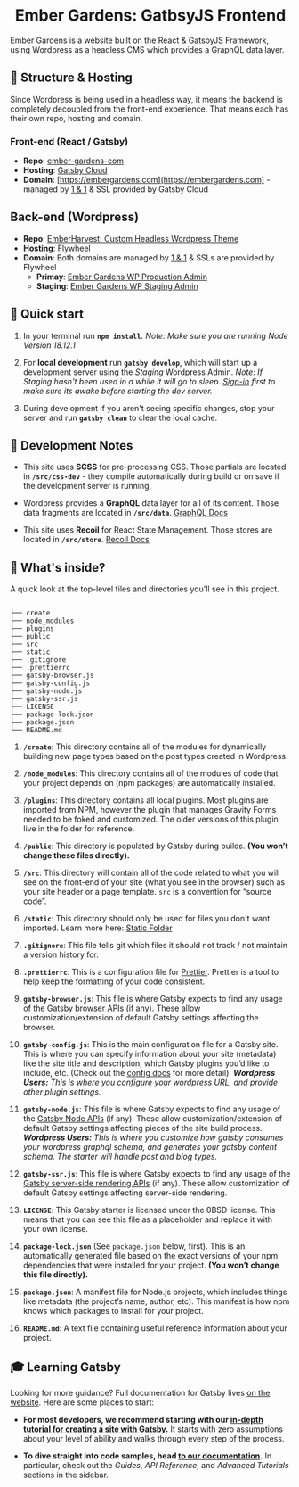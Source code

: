 <h1 align="center">
  Ember Gardens: GatbsyJS Frontend
</h1>

Ember Gardens is a website built on the React & GatsbyJS Framework, using Wordpress as a headless CMS which provides a GraphQL data layer.

## 🧱 Structure & Hosting

Since Wordpress is being used in a headless way, it means the backend is completely decoupled from the front-end experience.
That means each has their own repo, hosting and domain.

### Front-end (React / Gatsby)
- **Repo**: [ember-gardens-com](https://github.com/embergardens/ember-gardens-com)
- **Hosting**: [Gatsby Cloud](https://www.gatsbyjs.com/dashboard/organization/3346176b-e663-4361-bb7a-cb6a2aa9bd64/sites)
- **Domain**: [https://embergardens.com](https://embergardens.com) - managed by [1 & 1](https://www.ionos.com/) & SSL provided by Gatsby Cloud

## Back-end (Wordpress)
- **Repo**: [EmberHarvest: Custom Headless Wordpress Theme](https://github.com/embergardens/emberharvest)
- **Hosting**: [Flywheel](https://app.getflywheel.com/sites#)
- **Domain**: Both domains are managed by [1 & 1](https://www.ionos.com/) & SSLs are provided by Flywheel
  - **Primay**: [Ember Gardens WP Production Admin](https://admin.embergardens.com/wp-admin/)
  - **Staging**: [Ember Gardens WP Staging Admin](https://admin-embergardens.flywheelstaging.com/wp-admin/)

## 🚀 Quick start

1. In your terminal run **`npm install`**. _Note: Make sure you are running Node Version 18.12.1_

2. For **local development** run **`gatsby develop`**, which will start up a development server using the _Staging_ Wordpress Admin.
   _Note: If Staging hasn't been used in a while it will go to sleep. [Sign-in](https://admin-embergardens.flywheelstaging.com/wp-admin/) first to make sure its awake before starting the dev server._

3. During development if you aren't seeing specific changes, stop your server and run **`gatsby clean`** to clear the local cache.

## 🔧 Development Notes

- This site uses **SCSS** for pre-processing CSS. Those partials are located in **`/src/css-dev`** - they compile automatically during build or on save if the development server is running.

- Wordpress provides a **GraphQL** data layer for all of its content. Those data fragments are located in **`/src/data`**. [GraphQL Docs](https://graphql.org/)

- This site uses **Recoil** for React State Management. Those stores are located in **`/src/store`**. [Recoil Docs](https://recoiljs.org/)

## 🧐 What's inside?

A quick look at the top-level files and directories you'll see in this project.

    .
    ├── create
    ├── node_modules
    ├── plugins
    ├── public
    ├── src
    ├── static
    ├── .gitignore
    ├── .prettierrc
    ├── gatsby-browser.js
    ├── gatsby-config.js
    ├── gatsby-node.js
    ├── gatsby-ssr.js
    ├── LICENSE
    ├── package-lock.json
    ├── package.json
    └── README.md

1.  **`/create`**: This directory contains all of the modules for dynamically building new page types based on the post types created in Wordpress.

2.  **`/node_modules`**: This directory contains all of the modules of code that your project depends on (npm packages) are automatically installed.

3.  **`/plugins`**: This directory contains all local plugins. Most plugins are imported from NPM, however the plugin that manages Gravity Forms needed to be foked and customized. The older versions of this plugin live in the folder for reference.

4.  **`/public`**: This directory is populated by Gatsby during builds. **(You won’t change these files directly).**

5.  **`/src`**: This directory will contain all of the code related to what you will see on the front-end of your site (what you see in the browser) such as your site header or a page template. `src` is a convention for “source code”.

6.  **`/static`**: This directory should only be used for files you don't want imported. Learn more here: [Static Folder](https://www.gatsbyjs.com/docs/how-to/images-and-media/static-folder/)

7.  **`.gitignore`**: This file tells git which files it should not track / not maintain a version history for.

8.  **`.prettierrc`**: This is a configuration file for [Prettier](https://prettier.io/). Prettier is a tool to help keep the formatting of your code consistent.

9.  **`gatsby-browser.js`**: This file is where Gatsby expects to find any usage of the [Gatsby browser APIs](https://www.gatsbyjs.com/docs/browser-apis/) (if any). These allow customization/extension of default Gatsby settings affecting the browser.

10.  **`gatsby-config.js`**: This is the main configuration file for a Gatsby site. This is where you can specify information about your site (metadata) like the site title and description, which Gatsby plugins you’d like to include, etc. (Check out the [config docs](https://www.gatsbyjs.com/docs/gatsby-config/) for more detail). ***Wordpress Users:** This is where you configure your wordpress URL, and provide other plugin settings.*

11. **`gatsby-node.js`**: This file is where Gatsby expects to find any usage of the [Gatsby Node APIs](https://www.gatsbyjs.com/docs/node-apis/) (if any). These allow customization/extension of default Gatsby settings affecting pieces of the site build process. ***Wordpress Users:** This is where you customize how gatsby consumes your wordpress graphql schema, and generates your gatsby content schema. The starter will handle post and blog types.*

12. **`gatsby-ssr.js`**: This file is where Gatsby expects to find any usage of the [Gatsby server-side rendering APIs](https://www.gatsbyjs.com/docs/ssr-apis/) (if any). These allow customization of default Gatsby settings affecting server-side rendering.

13. **`LICENSE`**: This Gatsby starter is licensed under the 0BSD license. This means that you can see this file as a placeholder and replace it with your own license.

14. **`package-lock.json`** (See `package.json` below, first). This is an automatically generated file based on the exact versions of your npm dependencies that were installed for your project. **(You won’t change this file directly).**

15. **`package.json`**: A manifest file for Node.js projects, which includes things like metadata (the project’s name, author, etc). This manifest is how npm knows which packages to install for your project.

16. **`README.md`**: A text file containing useful reference information about your project.


## 🎓 Learning Gatsby

Looking for more guidance? Full documentation for Gatsby lives [on the website](https://www.gatsbyjs.com/). Here are some places to start:

- **For most developers, we recommend starting with our [in-depth tutorial for creating a site with Gatsby](https://www.gatsbyjs.com/tutorial/).** It starts with zero assumptions about your level of ability and walks through every step of the process.

- **To dive straight into code samples, head [to our documentation](https://www.gatsbyjs.com/docs/).** In particular, check out the _Guides_, _API Reference_, and _Advanced Tutorials_ sections in the sidebar.

